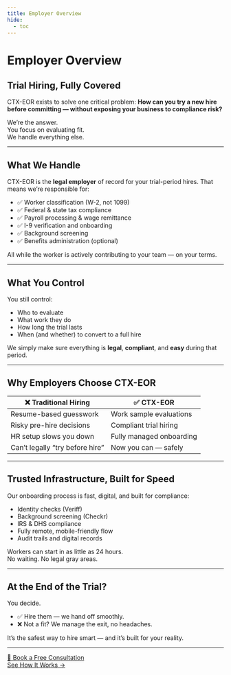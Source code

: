 ```yaml
---
title: Employer Overview
hide:
  - toc
---
```


# Employer Overview

## Trial Hiring, Fully Covered

CTX-EOR exists to solve one critical problem: **How can you try a new hire before committing — without exposing your business to compliance risk?**

We’re the answer.  
You focus on evaluating fit.  
We handle everything else.

---

## What We Handle

CTX-EOR is the **legal employer** of record for your trial-period hires. That means we’re responsible for:

- ✅ Worker classification (W-2, not 1099)
- ✅ Federal & state tax compliance
- ✅ Payroll processing & wage remittance
- ✅ I-9 verification and onboarding
- ✅ Background screening
- ✅ Benefits administration (optional)

All while the worker is actively contributing to your team — on your terms.

---

## What You Control

You still control:

- Who to evaluate  
- What work they do  
- How long the trial lasts  
- When (and whether) to convert to a full hire

We simply make sure everything is **legal**, **compliant**, and **easy** during that period.

---

## Why Employers Choose CTX-EOR

| ❌ Traditional Hiring | ✅ CTX-EOR |
|----------------------|-----------|
| Resume-based guesswork | Work sample evaluations |
| Risky pre-hire decisions | Compliant trial hiring |
| HR setup slows you down | Fully managed onboarding |
| Can’t legally “try before hire” | Now you can — safely |

---

## Trusted Infrastructure, Built for Speed

Our onboarding process is fast, digital, and built for compliance:

- Identity checks (Veriff)  
- Background screening (Checkr)  
- IRS & DHS compliance  
- Fully remote, mobile-friendly flow  
- Audit trails and digital records

Workers can start in as little as 24 hours.  
No waiting. No legal gray areas.

---

## At the End of the Trial?

You decide.

- ✅ Hire them — we hand off smoothly.
- ❌ Not a fit? We manage the exit, no headaches.

It’s the safest way to hire smart — and it’s built for your reality.

---

[📅 Book a Free Consultation](#)  
[See How It Works →](how-it-works.md)
